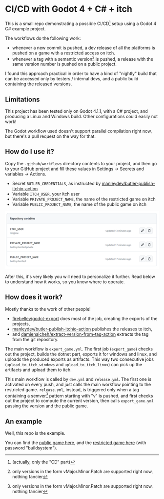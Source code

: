 # CI/CD with Godot 4 + C# + itch

This is a small repo demonstrating a possible CI/CD[^1] setup using a Godot 4 C# example project.

The workflows do the following work:
- whenever a new commit is pushed, a dev release of all the platforms is pushed on a game with a restricted access on itch.
- whenever a tag with a semantic version[^2] is pushed, a release with the same version number is pushed on a public project.

I found this approach practical in order to have a kind of "nightly" build that can be accessed only by testers / internal devs, and a public build containing the released versions.

## Limitations

This project has been tested only on Godot 4.1.1, with a C# project, and producing a Linux and Windows build. Other configurations could easily not work!

The Godot workflow used doesn't support parallel compilation right now, but there's a pull request on the way for that.

## How do I use it?

Copy the `.github/workflows` directory contents to your project, and then go to your GitHub project and fill these values in Settings &rarr; Secrets and variables &rarr; Actions.

- Secret `BUTLER_CREDENTIALS`, as instructed by [manleydev/butler-publish-itchio-action](https://github.com/yeslayla/butler-publish-itchio-action#butler_credentials-required)
- Variable `ITCH_USER`, your itch user
- Variable `PRIVATE_PROJECT_NAME`, the name of the restricted game on itch
- Variable `PUBLIC_PROJECT_NAME`, the name of the public game on itch

![The list of the variables described before](./images/variables.png)

After this, it's very likely you will need to personalize it further. Read below to understand how it works, so you know where to operate.

## How does it work?

Mostly thanks to the work of other people!

- [firebelley/godot-export](https://github.com/firebelley/godot-export) does most of the job, creating the exports of the projects,
- [manleydev/butler-publish-itchio-action](https://github.com/yeslayla/butler-publish-itchio-action) publishes the releases to itch,
- and [damienaicheh/extract-version-from-tag-action](https://github.com/damienaicheh/extract-version-from-tag-action) extracts the tag from the git repository.

The main workflow is `export_game.yml`. The first job (`export_game`) checks out the project, builds the dotnet part, exports it for windows and linux, and uploads the produced exports as artifacts. This way two consecutive jobs (`upload_to_itch_windows` and `upload_to_itch_linux`) can pick up the artifacts and upload them to itch.

This main workflow is called by `dev.yml` and `release.yml`. The first one is activated on every push, and just calls the main workflow pointing to the restricted game. `release.yml`, instead, is triggered only when a tag containing a semver[^2] pattern starting with "v" is pushed, and first checks out the project to compute the current version, then calls `export_game.yml` passing the version and the public game.

## An example

Well, this repo is the example.

You can find the [public game here](https://redglow.itch.io/buildsystemtest), and the [restricted game here](https://redglow.itch.io/buildsystemtestprivate) (with password "buildsystem").

[^1]: (actually, only the "CD" part)
[^2]: only versions in the form vMajor.Minor.Patch are supported right now, nothing fancier